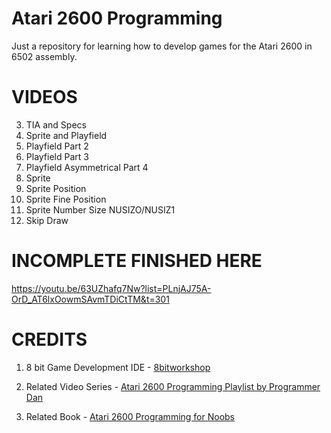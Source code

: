 # Atari 2600 Programming
Just a repository for learning how to develop games for the Atari 2600 in 6502 assembly.

# VIDEOS
3. TIA and Specs
5. Sprite and Playfield
6. Playfield Part 2
7. Playfield Part 3
8. Playfield Asymmetrical Part 4
9. Sprite
10. Sprite Position
10. Sprite Fine Position
11. Sprite Number Size NUSIZO/NUSIZ1
12. Skip Draw

# INCOMPLETE FINISHED HERE

https://youtu.be/63UZhafq7Nw?list=PLnjAJ75A-OrD_AT6lxOowmSAvmTDiCtTM&t=301


# CREDITS
1. 8 bit Game Development IDE - [8bitworkshop](https://8bitworkshop.com/)

2. Related Video Series - [Atari 2600 Programming Playlist by Programmer Dan](https://www.youtube.com/watch?v=yTRkoXZQuHQ&list=PLnjAJ75A-OrD_AT6lxOowmSAvmTDiCtTM)

3. Related Book - [Atari 2600 Programming for Noobs](https://cdn.hackaday.io/files/1646277043401568/Atari_2600_Programming_for_Newbies_Revised_Edition.pdf)
